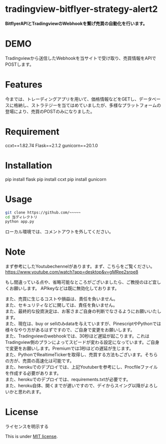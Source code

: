 # tradingview-bitflyer-strategy-alert2
  
**BitflyerAPIとTradingviewのWebhookを繋げ売買の自動化を行います。**
 
# DEMO
 
Tradingviewから送信したWebhookを当サイトで受け取り、売買情報をAPIでPOSTします。
 
# Features
 
今までは、トレーディングアプリを用いて、価格情報などをGETし、データベースに格納し、ストラテジーを当てはめていましたが、多様なプラットフォームの登場により、売買のPOSTのみになりました。
 
# Requirement
 
ccxt==1.82.74
Flask==2.1.2
gunicorn==20.1.0
 
# Installation

pip install flask
pip install ccxt
pip install gunicorn
 
# Usage
  
```bash
git clone https://github.com/~~~~~
cd 当ディレクトリ
python app.py
```
ローカル環境では、コメントアウトを外してください。
 
# Note
 
 
まず参考にしたYoutubechennelがあります。まず、こちらをご覧ください。
https://www.youtube.com/watch?app=desktop&v=gMRee2srpe8

もし間違っている点や、省略可能なところがございましたら、ご教授のほど宜しくお願いします。
APIkeyなどは既に無効化しております。

また、売買に生じるコストや損益は、責任を負いません。<br>
また、セキュリティなどに関しては、責任を負いません。<br>
また、最終的な投資決定は、お客さまご自身の判断でなさるようにお願いいたします。<br>
また、現在は、buy or sellのみdataを与えていますが、PinescriptやPythonでは様々なやり方があるはずですので、ご自身で変更をお願いします。<br>
また、Tradingviewのwebhookでは、30秒ほど遅延が起こります。これはTradingview側のプランによってスピードが変わる設定になっています。ご自身で変更をお願いします。Premiumでは3秒ほどの遅延が生じます。<br>
また、PythonでRealtimeTickerを取得し、売買する方法もございます。そちらの方が、売買の高速化は可能です。<br>
また、herokuでのデプロイでは、上記Youtuberを参考にし、Procfileファイルを作成する必要があります。<br>
また、herokuでのデプロイでは、requirements.txtが必要です。<br>
また、heroku自体、開くまでが遅いですので、デイからスイング以降がよろしいかと思われます。<br>

 
# License
ライセンスを明示する
 
This is under [MIT license](https://en.wikipedia.org/wiki/MIT_License).
